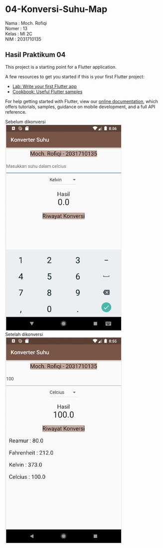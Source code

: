 # 04-Konversi-Suhu-Map

Nama : Moch. Rofiqi <br>
Nomer : 13 <br>
Kelas : MI 2C <br>
NIM : 2031710135 <br>

## Hasil Praktikum 04

This project is a starting point for a Flutter application.

A few resources to get you started if this is your first Flutter project:

- [Lab: Write your first Flutter app](https://flutter.dev/docs/get-started/codelab)
- [Cookbook: Useful Flutter samples](https://flutter.dev/docs/cookbook)

For help getting started with Flutter, view our
[online documentation](https://flutter.dev/docs), which offers tutorials,
samples, guidance on mobile development, and a full API reference.

Sebelum dikonversi  <br>
![image.png](img/ss.png) <br>
Setelah dikonversi <br>
![image.png](img/ss1.png)
